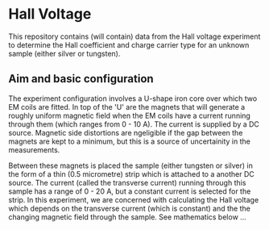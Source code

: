 # Hall Voltage

This repository contains (will contain) data from the Hall voltage experiment to determine the Hall coefficient and charge carrier type for an unknown sample (either silver or tungsten).

## Aim and basic configuration

The experiment configuration involves a U-shape iron core over which two EM coils are fitted. In top of the 'U' are the magnets that will generate a roughly uniform magnetic field when the EM coils have a current running through them (which ranges from 0 - 10 A). The current is supplied by a DC source. Magnetic side distortions are ngeligible if the gap between the magnets are kept to a minimum, but this is a source of uncertainity in the measurements. 

Between these magnets is placed the sample (either tungsten or silver) in the form of a thin (0.5 micrometre) strip which is attached to a another DC source. The current (called the transverse current) running through this sample has a range of 0 - 20 A, but a constant current is selected for the strip. In this experiment, we are concerned with calculating the Hall voltage which depends on the transverse current (which is constant) and the the changing magnetic field through the sample. See mathematics below ...
